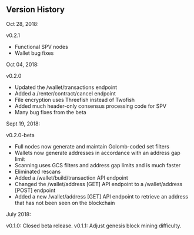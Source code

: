 Version History
---------------

Oct 28, 2018:

v0.2.1
- Functional SPV nodes
- Wallet bug fixes

Oct 04, 2018:

v0.2.0
- Updated the /wallet/transactions endpoint
- Added a /renter/contract/cancel endpoint
- File encryption uses Threefish instead of Twofish
- Added much header-only consensus processing code for SPV
- Many bug fixes from the beta

Sept 19, 2018:

v0.2.0-beta
- Full nodes now generate and maintain Golomb-coded set filters
- Wallets now generate addresses in accordance with an address gap limit
- Scanning uses GCS filters and address gap limits and is much faster
- Eliminated rescans
- Added a /wallet/build/transaction API endpoint
- Changed the /wallet/address [GET] API endpoint to a /wallet/address [POST] endpoint
- Added a new /wallet/address [GET] API endpoint to retrieve an address that has not been seen on the blockchain

July 2018:

v0.1.0: Closed beta release.
v0.1.1: Adjust genesis block mining difficulty.
